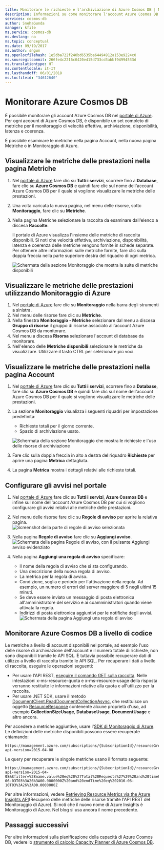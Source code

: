 ```yaml
---
title: Monitorare le richieste e l'archiviazione di Azure Cosmos DB | Microsoft Docs
description: Informazioni su come monitorare l'account Azure Cosmos DB per le metriche relative alle prestazioni, ad esempio richieste ed errori del server, e all'utilizzo, ad esempio l'utilizzo di risorse di archiviazione.
services: cosmos-db
author: SnehaGunda
manager: kfile
ms.service: cosmos-db
ms.devlang: na
ms.topic: conceptual
ms.date: 09/19/2017
ms.author: sngun
ms.openlocfilehash: 1e5dba722f240bd6535ba64494912a153e9224c0
ms.sourcegitcommit: 266fe4c2216c0420e415d733cd3abbf94994533d
ms.translationtype: HT
ms.contentlocale: it-IT
ms.lasthandoff: 06/01/2018
ms.locfileid: "34612640"
---
```

# <a name="monitor-azure-cosmos-db"></a>Monitorare Azure Cosmos DB
È possibile monitorare gli account Azure Cosmos DB nel [portale di Azure](https://portal.azure.com/). Per ogni account di Azure Cosmos DB, è disponibile un set completo di metriche per il monitoraggio di velocità effettiva, archiviazione, disponibilità, latenza e coerenza.

È possibile esaminare le metriche nella pagina Account, nella nuova pagina Metriche o in Monitoraggio di Azure.

## <a name="view-performance-metrics-on-the-metrics-page"></a>Visualizzare le metriche delle prestazioni nella pagina Metriche
1. Nel [portale di Azure](https://portal.azure.com/) fare clic su **Tutti i servizi**, scorrere fino a **Database**, fare clic su **Azure Cosmos DB** e quindi fare clic sul nome dell'account Azure Cosmos DB per il quale si vogliono visualizzare le metriche delle prestazioni.
2. Una volta caricata la nuova pagina, nel menu delle risorse, sotto **Monitoraggio**, fare clic su **Metriche**.
3. Nella pagina Metriche selezionare la raccolta da esaminare dall'elenco a discesa **Raccolte**.

   Il portale di Azure visualizza l'insieme delle metriche di raccolta disponibili. Si noti che velocità effettiva, archiviazione, disponibilità, latenza e coerenza delle metriche vengono fornite in schede separate. Per ottenere altre informazioni sulle metriche fornite, fare clic sulla doppia freccia nella parte superiore destra del riquadro di ogni metrica.

   ![Schermata della sezione Monitoraggio che mostra la suite di metriche disponibili](./media/monitor-accounts/metrics-suite.png)

## <a name="view-performance-metrics-by-using-azure-monitoring"></a>Visualizzare le metriche delle prestazioni utilizzando Monitoraggio di Azure
1. Nel [portale di Azure](https://portal.azure.com/) fare clic su **Monitoraggio** nella barra degli strumenti a sinistra.
2. Nel menu delle risorse fare clic su **Metriche**.
3. Nella finestra **Monitoraggio - Metriche** selezionare dal menu a discesa **Gruppo di risorse** il gruppo di risorse associato all'account Azure Cosmos DB da monitorare. 
4. Nel menu a discesa **Risorsa** selezionare l'account di database da monitorare.
5. Nell'elenco delle **Metriche disponibili** selezionare le metriche da visualizzare. Utilizzare il tasto CTRL per selezionare più voci. 

## <a name="view-performance-metrics-on-the-account-page"></a>Visualizzare le metriche delle prestazioni nella pagina Account
1. Nel [portale di Azure](https://portal.azure.com/) fare clic su **Tutti i servizi**, scorrere fino a **Database**, fare clic su **Azure Cosmos DB** e quindi fare clic sul nome dell'account Azure Cosmos DB per il quale si vogliono visualizzare le metriche delle prestazioni.
2. La sezione **Monitoraggio** visualizza i seguenti riquadri per impostazione predefinita:
   
   * Richieste totali per il giorno corrente.
   * Spazio di archiviazione usato.
   
   ![Schermata della sezione Monitoraggio che mostra le richieste e l'uso delle risorse di archiviazione](./media/monitor-accounts/documentdb-total-requests-and-usage.png)
3. Fare clic sulla doppia freccia in alto a destra del riquadro **Richieste**  per aprire una pagina **Metrica** dettagliata.
4. La pagina **Metrica** mostra i dettagli relativi alle richieste totali. 

## <a name="set-up-alerts-in-the-portal"></a>Configurare gli avvisi nel portale
1. Nel [portale di Azure](https://portal.azure.com/) fare clic su **Tutti i servizi**, **Azure Cosmos DB** e infine sul nome dell'account Azure Cosmos DB per cui si vogliono configurare gli avvisi relativi alle metriche delle prestazioni.
2. Nel menu delle risorse fare clic su **Regole di avviso** per aprire la relativa pagina.  
   ![Screenshot della parte di regole di avviso selezionata](./media/monitor-accounts/madocdb10.5.png)
3. Nella pagina **Regole di avviso** fare clic su **Aggiungi avviso**.  
   ![Schermata della pagina Regole di avviso, con il pulsante Aggiungi avviso evidenziato](./media/monitor-accounts/madocdb11.png)
4. Nella pagina **Aggiungi una regola di avviso** specificare:
   
   * Il nome della regola di avviso che si sta configurando.
   * Una descrizione della nuova regola di avviso.
   * La metrica per la regola di avviso.
   * Condizione, soglia e periodo per l'attivazione della regola. Ad esempio, un numero di errori del server maggiore di 5 negli ultimi 15 minuti.
   * Se deve essere inviato un messaggio di posta elettronica all'amministratore del servizio e ai coamministratori quando viene attivata la regola.
   * Indirizzi di posta elettronica aggiuntivi per le notifiche degli avvisi.  
     ![Schermata della pagina Aggiungi una regola di avviso](./media/monitor-accounts/madocdb12.png)

## <a name="monitor-azure-cosmos-db-programmatically"></a>Monitorare Azure Cosmos DB a livello di codice
Le metriche a livello di account disponibili nel portale, ad esempio l'uso delle risorse di archiviazione dell'account e il numero totale di richieste, non sono disponibili tramite le API SQL. È tuttavia possibile recuperare dati di utilizzo a livello di raccolta tramite le API SQL. Per recuperare i dati a livello di raccolta, eseguire le operazioni seguenti:

* Per usare l'API REST, [eseguire il comando GET sulla raccolta](https://msdn.microsoft.com/library/mt489073.aspx). Nelle intestazioni x-ms-resource-quota e x-ms-resource-usage della risposta verranno restituite le informazioni relative alla quota e all'utilizzo per la raccolta.
* Per usare .NET SDK, usare il metodo [DocumentClient.ReadDocumentCollectionAsync](https://msdn.microsoft.com/library/microsoft.azure.documents.client.documentclient.readdocumentcollectionasync.aspx), che restituisce un oggetto [ResourceResponse](https://msdn.microsoft.com/library/dn799209.aspx) contenente alcune proprietà d'uso, ad esempio **CollectionSizeUsage**, **DatabaseUsage**, **DocumentUsage** e altro ancora.

Per accedere a metriche aggiuntive, usare l'[SDK di Monitoraggio di Azure](https://www.nuget.org/packages/Microsoft.Azure.Insights). Le definizioni delle metriche disponibili possono essere recuperate chiamando:

    https://management.azure.com/subscriptions/{SubscriptionId}/resourceGroups/{ResourceGroup}/providers/Microsoft.DocumentDb/databaseAccounts/{DocumentDBAccountName}/metricDefinitions?api-version=2015-04-08

Le query per recuperare le singole metriche usano il formato seguente:

    https://management.azure.com/subscriptions/{SubecriptionId}/resourceGroups/{ResourceGroup}/providers/Microsoft.DocumentDb/databaseAccounts/{DocumentDBAccountName}/metrics?api-version=2015-04-08&$filter=%28name.value%20eq%20%27Total%20Requests%27%29%20and%20timeGrain%20eq%20duration%27PT5M%27%20and%20startTime%20eq%202016-06-03T03%3A26%3A00.0000000Z%20and%20endTime%20eq%202016-06-10T03%3A26%3A00.0000000Z

Per altre informazioni, vedere [Retrieving Resource Metrics via the Azure Insights API](https://blogs.msdn.microsoft.com/cloud_solution_architect/2016/02/23/retrieving-resource-metrics-via-the-azure-insights-api/)(Recupero delle metriche delle risorse tramite l'API REST del Monitoraggio di Azure). Si noti che il nuovo nome di Azure Insights è Monitoraggio di Azure.  Nel blog si usa ancora il nome precedente.

## <a name="next-steps"></a>Passaggi successivi
Per altre informazioni sulla pianificazione della capacità di Azure Cosmos DB, vedere lo [strumento di calcolo Capacity Planner di Azure Cosmos DB](https://www.documentdb.com/capacityplanner).

